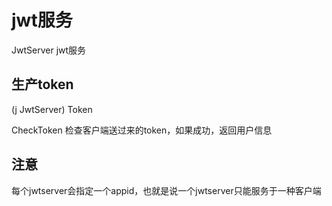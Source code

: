 # jwt服务
JwtServer jwt服务
## 生产token
(j JwtServer) Token

CheckToken 检查客户端送过来的token，如果成功，返回用户信息


## 注意
每个jwtserver会指定一个appid，也就是说一个jwtserver只能服务于一种客户端